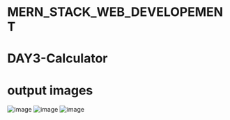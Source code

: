 # MERN_STACK_WEB_DEVELOPEMENT
# DAY3-Calculator
# output images
![image](https://github.com/kalirishik/DAY3-Calculator/assets/110583211/73ccfe3f-7090-4a06-9dc6-6b2e700a52ff)
![image](https://github.com/kalirishik/DAY3-Calculator/assets/110583211/8a6cf261-4e69-4ac9-afe5-1573b22dd912)
![image](https://github.com/kalirishik/DAY3-Calculator/assets/110583211/270f7ed7-1993-4e1c-aaba-fc7ab7f5ae51)


